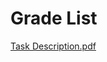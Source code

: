 # Grade List
[Task Description.pdf](https://github.com/user-attachments/files/16249336/Task.Description.pdf)
